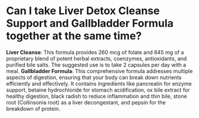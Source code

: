 # Can I take Liver Detox Cleanse Support and Gallbladder Formula together at the same time?

**Liver Cleanse**: This formula provides 260 mcg of folate and 845 mg of a proprietary blend of potent herbal extracts, coenzymes, antioxidants, and purified bile salts. The suggested use is to take 2 capsules per day with a meal. **Gallbladder Formula**: This comprehensive formula addresses multiple aspects of digestion, ensuring that your body can break down nutrients efficiently and effectively. It contains ingredients like pancreatin for enzyme support, betaine hydrochloride for stomach acidification, ox bile extract for healthy digestion, black radish to reduce inflammation and thin bile, stone root (Collinsonia root) as a liver decongestant, and pepsin for the breakdown of protein.
